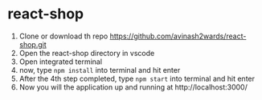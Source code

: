 # react-shop

1. Clone or download th repo https://github.com/avinash2wards/react-shop.git
2. Open the react-shop directory in vscode
3. Open integrated terminal
4. now, type <code>npm install</code> into terminal and hit enter
5. After the 4th step completed, type <code>npm start</code> into terminal and hit enter
6. Now you will the application up and running at http://localhost:3000/
